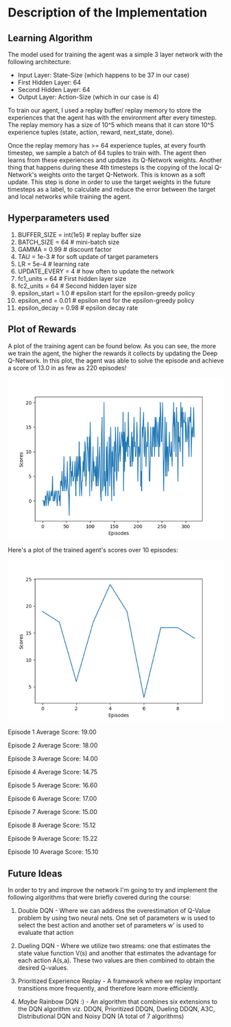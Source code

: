 # Description of the Implementation

## Learning Algorithm

The model used for training the agent was a simple 3 layer network with the following architecture:
- Input Layer: State-Size (which happens to be 37 in our case)
- First Hidden Layer: 64
- Second Hidden Layer: 64
- Output Layer: Action-Size (which in our case is 4)

To train our agent, I used a replay buffer/ replay memory to store the experiences that the agent has with the environment after every
timestep. The replay memory has a size of 10^5 which means that it can store 10^5 experience tuples (state, action, reward, next_state, done).

Once the replay memory has >= 64 experience tuples, at every fourth timestep, we sample a batch of 64 tuples to train with. The agent then
learns from these experiences and updates its Q-Network weights. Another thing that happens during these 4th timesteps is the copying of 
the local Q-Network's weights onto the target Q-Network. This is known as a soft update. This step is done in order to use the target weights
in the future timesteps as a label, to calculate and reduce the error between the target and local networks while training the agent.

## Hyperparameters used

1. BUFFER_SIZE = int(1e5)    # replay buffer size
1. BATCH_SIZE = 64           # mini-batch size
1. GAMMA = 0.99              # discount factor
1. TAU = 1e-3                # for soft update of target parameters
1. LR = 5e-4                 # learning rate
1. UPDATE_EVERY = 4          # how often to update the network
1. fc1_units = 64            # First hidden layer size
1. fc2_units = 64            # Second hidden layer size
1. epsilon_start = 1.0       # epsilon start for the epsilon-greedy policy
1. epsilon_end = 0.01        # epsilon end for the epsilon-greedy policy
1. epsilon_decay = 0.98      # epsilon decay rate

## Plot of Rewards

A plot of the training agent can be found below. As you can see, the more we train the agent, the higher the rewards it collects by updating the 
Deep Q-Network. In this plot, the agent was able to solve the episode and achieve a score of 13.0 in as few as 220 episodes!

<img src="images/Training Graph.png" align="top-left" alt="" title="Training Graph" />

Here's a plot of the trained agent's scores over 10 episodes:

<img src="images/Test Graph.png" align="top-left" alt="" title="Test Graph" />

Episode 1	Average Score: 19.00

Episode 2	Average Score: 18.00

Episode 3	Average Score: 14.00

Episode 4	Average Score: 14.75

Episode 5	Average Score: 16.60

Episode 6	Average Score: 17.00

Episode 7	Average Score: 15.00

Episode 8	Average Score: 15.12

Episode 9	Average Score: 15.22

Episode 10	Average Score: 15.10

## Future Ideas

In order to try and improve the network I'm going to try and implement the following algorithms that were briefly covered during the course:
1. Double DQN - Where we can address the overestimation of Q-Value problem by using two neural nets. One set of parameters w is used to
select the best action and another set of parameters w' is used to evaluate that action

1. Dueling DQN - Where we utilize two streams: one that estimates the state value function V(s) and another that estimates the advantage
for each action A(s,a). These two values are then combined to obtain the desired Q-values.

1. Prioritized Experience Replay - A framework where we replay important transitions more frequently, and therefore learn more efficiently.

1. *Maybe* Rainbow DQN :) - An algorithm that combines six extensions to the DQN algorithm viz. DDQN, Prioritized DDQN, Dueling DDQN, A3C,
Distributional DQN and Noisy DQN (A total of 7 algorithms)
